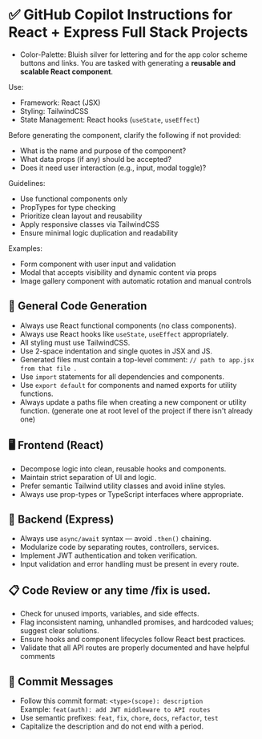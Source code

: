 # ✅ GitHub Copilot Instructions for React + Express Full Stack Projects

- Color-Palette: Bluish silver for lettering and for the app color scheme buttons and links.
You are tasked with generating a **reusable and scalable React component**.

Use:
- Framework: React (JSX)
- Styling: TailwindCSS
- State Management: React hooks (`useState`, `useEffect`)

Before generating the component, clarify the following if not provided:
- What is the name and purpose of the component?
- What data props (if any) should be accepted?
- Does it need user interaction (e.g., input, modal toggle)?

Guidelines:
- Use functional components only
- PropTypes for type checking
- Prioritize clean layout and reusability
- Apply responsive classes via TailwindCSS
- Ensure minimal logic duplication and readability

Examples:
- Form component with user input and validation
- Modal that accepts visibility and dynamic content via props
- Image gallery component with automatic rotation and manual controls

## 🚀 General Code Generation
- Always use React functional components (no class components).
- Always use React hooks like `useState`, `useEffect` appropriately.
- All styling must use TailwindCSS.
- Use 2-space indentation and single quotes in JSX and JS.
- Generated files must contain a top-level comment: `// path to app.jsx from that file `.
- Use `import` statements for all dependencies and components.
- Use `export default` for components and named exports for utility functions.
- Always update a paths file when creating a new component or utility function. (generate one at root level of the project if there isn't already one)


## 🖥️ Frontend (React)
- Decompose logic into clean, reusable hooks and components.
- Maintain strict separation of UI and logic.
- Prefer semantic Tailwind utility classes and avoid inline styles.
- Always use prop-types or TypeScript interfaces where appropriate.

## 🔐 Backend (Express)
- Always use `async/await` syntax — avoid `.then()` chaining.
- Modularize code by separating routes, controllers, services.
- Implement JWT authentication and token verification.
- Input validation and error handling must be present in every route.


## 📋 Code Review or any time /fix is used.
- Check for unused imports, variables, and side effects.
- Flag inconsistent naming, unhandled promises, and hardcoded values; suggest clear solutions.
- Ensure hooks and component lifecycles follow React best practices.
- Validate that all API routes are properly documented and have helpful comments

## 📜 Commit Messages
- Follow this commit format: `<type>(scope): description`  
  Example: `feat(auth): add JWT middleware to API routes`
- Use semantic prefixes: `feat`, `fix`, `chore`, `docs`, `refactor`, `test`
- Capitalize the description and do not end with a period.
